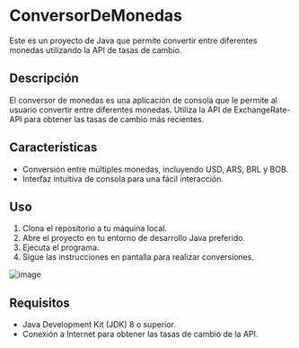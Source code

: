 # ConversorDeMonedas

Este es un proyecto de Java que permite convertir entre diferentes monedas utilizando la API de tasas de cambio.

## Descripción

El conversor de monedas es una aplicación de consola que le permite al usuario convertir entre diferentes monedas. Utiliza la API de ExchangeRate-API para obtener las tasas de cambio más recientes.

## Características

- Conversión entre múltiples monedas, incluyendo USD, ARS, BRL y BOB.
- Interfaz intuitiva de consola para una fácil interacción.

## Uso

1. Clona el repositorio a tu máquina local.
2. Abre el proyecto en tu entorno de desarrollo Java preferido.
3. Ejecuta el programa.
4. Sigue las instrucciones en pantalla para realizar conversiones.

![image](https://github.com/ddiaz12/ConversorDeMonedas/assets/79502978/9ccf57f2-4251-4b4d-9f0f-235c172b35a9)


## Requisitos

- Java Development Kit (JDK) 8 o superior.
- Conexión a Internet para obtener las tasas de cambio de la API.

